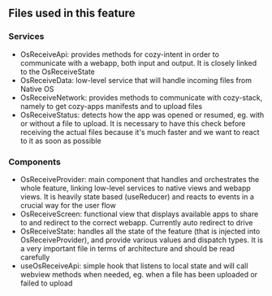 ## Files used in this feature

### Services 
* OsReceiveApi: provides methods for cozy-intent in order to communicate with a webapp, both input and output. It is closely linked to the OsReceiveState
* OsReceiveData: low-level service that will handle incoming files from Native OS
* OsReceiveNetwork: provides methods to communicate with cozy-stack, namely to get cozy-apps manifests and to upload files
* OsReceiveStatus: detects how the app was opened or resumed, eg. with or without a file to upload. It is necessary to have this check before receiving the actual files because it's much faster and we want to react to it as soon as possible

### Components
* OsReceiveProvider: main component that handles and orchestrates the whole feature, linking low-level services to native views and webapp views. It is heavily state based (useReducer) and reacts to events in a crucial way for the user flow
* OsReceiveScreen: functional view that displays available apps to share to and redirect to the correct webapp. Currently auto redirect to drive
* OsReceiveState: handles all the state of the feature (that is injected into OsReceiveProvider), and provide various values and dispatch types. It is a very important file in terms of architecture and should be read carefully
* useOsReceiveApi: simple hook that listens to local state and will call webview methods when needed, eg. when a file has been uploaded or failed to upload